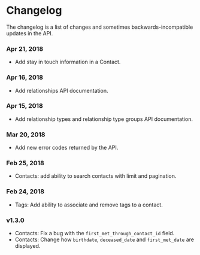 # Changelog

The changelog is a list of changes and sometimes backwards-incompatible updates in the API.

### Apr 21, 2018

* Add stay in touch information in a Contact.

### Apr 16, 2018

* Add relationships API documentation.

### Apr 15, 2018

* Add relationship types and relationship type groups API documentation.

### Mar 20, 2018

* Add new error codes returned by the API.

### Feb 25, 2018

* Contacts: add ability to search contacts with limit and pagination.

### Feb 24, 2018

* Tags: Add ability to associate and remove tags to a contact.

### v1.3.0

* Contacts: Fix a bug with the `first_met_through_contact_id` field.
* Contacts: Change how `birthdate`, `deceased_date` and `first_met_date` are displayed.
